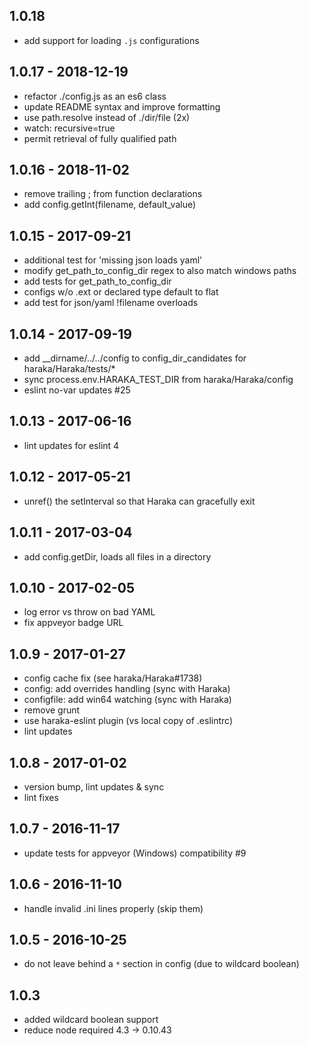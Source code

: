 ## 1.0.18

- add support for loading `.js` configurations

## 1.0.17 - 2018-12-19

- refactor ./config.js as an es6 class
- update README syntax and improve formatting
- use path.resolve instead of ./dir/file (2x)
- watch: recursive=true
- permit retrieval of fully qualified path

## 1.0.16 - 2018-11-02

- remove trailing ; from function declarations
- add config.getInt(filename, default_value)

## 1.0.15 - 2017-09-21

- additional test for 'missing json loads yaml'
- modify get_path_to_config_dir regex to also match windows paths
- add tests for get_path_to_config_dir
- configs w/o .ext or declared type default to flat
- add test for json/yaml !filename overloads

## 1.0.14 - 2017-09-19

- add __dirname/../../config to config_dir_candidates for haraka/Haraka/tests/*
- sync process.env.HARAKA_TEST_DIR from haraka/Haraka/config
- eslint no-var updates #25

## 1.0.13 - 2017-06-16

- lint updates for eslint 4

## 1.0.12 - 2017-05-21

- unref() the setInterval so that Haraka can gracefully exit

## 1.0.11 - 2017-03-04

- add config.getDir, loads all files in a directory

## 1.0.10 - 2017-02-05

- log error vs throw on bad YAML
- fix appveyor badge URL

## 1.0.9 - 2017-01-27

- config cache fix (see haraka/Haraka#1738)
- config: add overrides handling (sync with Haraka)
- configfile: add win64 watching (sync with Haraka)
- remove grunt
- use haraka-eslint plugin (vs local copy of .eslintrc)
- lint updates

## 1.0.8 - 2017-01-02

- version bump, lint updates & sync
- lint fixes

## 1.0.7 - 2016-11-17

- update tests for appveyor (Windows) compatibility #9

## 1.0.6 - 2016-11-10

- handle invalid .ini lines properly (skip them)

## 1.0.5 - 2016-10-25

- do not leave behind a `*` section in config (due to wildcard boolean)

## 1.0.3

- added wildcard boolean support
- reduce node required 4.3 -> 0.10.43
